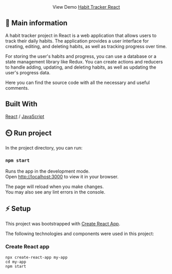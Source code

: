 <center> View Demo <a href="https://habit-tracker-react-cn.netlify.app/" target="_blank">Habit Tracker React</a> </center>

## 🦉 Main information

A habit tracker project in React is a web application that allows users to track their daily habits. 
The application provides a user interface for creating, editing, and deleting habits, as well as tracking progress over time.

For storing the user's habits and progress, you can use a database or a state management library like Redux. You can create actions and reducers to handle adding, updating, and deleting habits, as well as updating the user's progress data.

Here you can find the source code with all the necessary and useful comments.

## Built With

[React](https://reactjs.org/) / [JavaScript](https://www.w3schools.com/js/)
 
## ⏲️ Run project

In the project directory, you can run:

### `npm start`

Runs the app in the development mode.\
Open [http://localhost:3000](http://localhost:3000) to view it in your browser.

The page will reload when you make changes.\
You may also see any lint errors in the console.

## ⚡ Setup

This project was bootstrapped with [Create React App](https://github.com/facebook/create-react-app). 

The following technologies and components were used in this project:

### Create React app

```
npx create-react-app my-app
cd my-app
npm start
```
